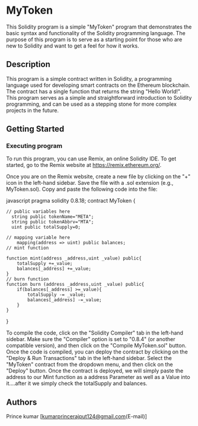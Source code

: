 # MyToken
This Solidity program is a simple "MyToken" program that demonstrates the basic syntax and functionality of the Solidity programming language. The purpose of this program is to serve as a starting point for those who are new to Solidity and want to get a feel for how it works.


## Description
This program is a simple contract written in Solidity, a programming language used for developing smart contracts on the Ethereum blockchain. The contract has a single function that returns the string "Hello World!". This program serves as a simple and straightforward introduction to Solidity programming, and can be used as a stepping stone for more complex projects in the future.

## Getting Started

### Executing program

To run this program, you can use Remix, an online Solidity IDE. To get started, go to the Remix website at https://remix.ethereum.org/.

Once you are on the Remix website, create a new file by clicking on the "+" icon in the left-hand sidebar. Save the file with a .sol extension (e.g., MyToken.sol). Copy and paste the following code into the file:

javascript
pragma solidity 0.8.18;
contract MyToken {

    // public variables here
      string public tokenName="META";
      string public tokenAbbrv="MTA";
      uint public totalSupply=0;

    // mapping variable here
        mapping(address => uint) public balances;
    // mint function

    function mint(address _address,uint _value) public{
        totalSupply +=_value;
        balances[_address] +=_value;
    }
    // burn function
    function burn (address _address,uint _value) public{
        if(balances[_address] >=_value){
            totalSupply -= _value;
            balances[_address] -=_value;
        }
    }
}


To compile the code, click on the "Solidity Compiler" tab in the left-hand sidebar. Make sure the "Compiler" option is set to "0.8.4" (or another compatible version), and then click on the "Compile MyToken.sol" button.
Once the code is compiled, you can deploy the contract by clicking on the "Deploy & Run Transactions" tab in the left-hand sidebar. Select the "MyToken" contract from the dropdown menu, and then click on the "Deploy" button.
Once the contract is deployed, we will simply paste the address to our Mint function as a address Parameter as well as a Value into  it....after it we simply check the totalSupply and balances.

## Authors

Prince kumar 
[kumarprincerajput124@gmail.com(E-mail)]
